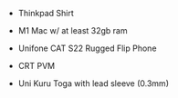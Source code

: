 - Thinkpad Shirt

- M1 Mac w/ at least 32gb ram

- Unifone CAT S22 Rugged Flip Phone

- CRT PVM

- Uni Kuru Toga with lead sleeve (0.3mm)